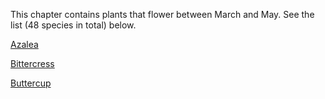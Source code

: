 This chapter contains plants that flower between March and May.
See the list (48 species in total) below.

[Azalea](Azalea.md)

[Bittercress](Bittercress.md)

[Buttercup](Buttercup.md)
